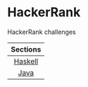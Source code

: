 # HackerRank

HackerRank challenges

|Sections|
|:--:|
|[Haskell](https://github.com/alexcg1986/HackerRank/tree/main/Haskell)|
|[Java](https://github.com/alexcg1986/HackerRank/tree/main/Java)|
